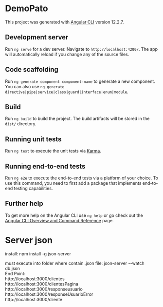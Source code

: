 # DemoPato

This project was generated with [Angular CLI](https://github.com/angular/angular-cli) version 12.2.7.

## Development server

Run `ng serve` for a dev server. Navigate to `http://localhost:4200/`. The app will automatically reload if you change any of the source files.

## Code scaffolding

Run `ng generate component component-name` to generate a new component. You can also use `ng generate directive|pipe|service|class|guard|interface|enum|module`.

## Build

Run `ng build` to build the project. The build artifacts will be stored in the `dist/` directory.

## Running unit tests

Run `ng test` to execute the unit tests via [Karma](https://karma-runner.github.io).

## Running end-to-end tests

Run `ng e2e` to execute the end-to-end tests via a platform of your choice. To use this command, you need to first add a package that implements end-to-end testing capabilities.

## Further help

To get more help on the Angular CLI use `ng help` or go check out the [Angular CLI Overview and Command Reference](https://angular.io/cli) page.


# Server json
install: npm install -g json-server

must execute into folder where contain .json file:  json-server --watch db.json</br>
End Point: </br>
    http://localhost:3000/clientes</br>
    http://localhost:3000/clientesPagina</br>
    http://localhost:3000/responseusuario</br>
    http://localhost:3000/responseUsuarioError</br>
    http://localhost:3000/cliente</br>
